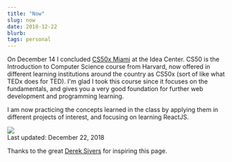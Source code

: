 ```yaml
---
title: "Now"
slug: now
date: 2018-12-22
blurb: 
tags: personal
---
```


On December 14 I concluded [CS50x Miami](http://theideacenter.co/cs50xmiami/) at the Idea Center. CS50 is the Introduction to Computer Science course from Harvard, now offered in different learning institutions around the country as CS50x (sort of like what TEDx does for TED). I'm glad I took this course since it focuses on the fundamentals, and gives you a very good foundation for further web development and programming learning.

I am now practicing the concepts learned in the class by applying them in different projects of interest, and focusing on learning ReactJS.

<img src="/img/now.jpg" class="profile medium">

<div >Last updated: December 22, 2018</div>

Thanks to the great [Derek Sivers](http://sivers.org/nowff) for inspiring this page.

